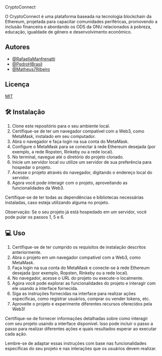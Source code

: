 
CryptoConnect

O CryptoConnect é uma plataforma baseada na tecnologia blockchain da Ethereum, projetada para capacitar comunidades periféricas, promovendo a inclusão financeira e abordando os ODS da ONU relacionados à pobreza, educação, igualdade de gênero e desenvolvimento econômico.



## Autores

- [@RafaellaManfrenatti](https://www.github.com/octokatherine)
- [@PedroHBrasil](https://github.com/PedroHBrasil)
- [@Matheus7Ribeiro](https://github.com/Matheus7Ribeiro)


## Licença

[MIT](https://choosealicense.com/licenses/mit/)


 ## 🛠️ Instalação

1. Clone este repositório para o seu ambiente local.
2. Certifique-se de ter um navegador compatível com a Web3, como MetaMask, instalado em seu computador.
3. Abra o navegador e faça login na sua conta do MetaMask.
4. Configure o MetaMask para se conectar à rede Ethereum desejada (por exemplo, a rede Ropsten, Rinkeby ou a rede local).
5. No terminal, navegue até o diretório do projeto clonado.
6. Inicie um servidor local ou utilize um servidor de sua preferência para hospedar o projeto.
7. Acesse o projeto através do navegador, digitando o endereço local do servidor.
8. Agora você pode interagir com o projeto, aproveitando as funcionalidades da Web3.

Certifique-se de ter todas as dependências e bibliotecas necessárias instaladas, caso esteja utilizando alguma no projeto.

Observação: Se o seu projeto já está hospedado em um servidor, você pode pular os passos 1, 5 e 6.

    


## 💻 Uso

1. Certifique-se de ter cumprido os requisitos de instalação descritos anteriormente.
2. Abra o projeto em um navegador compatível com a Web3, como MetaMask.
3. Faça login na sua conta do MetaMask e conecte-se à rede Ethereum desejada (por exemplo, Ropsten, Rinkeby ou a rede local).
4. No navegador, acesse o URL do projeto ou execute-o localmente.
5. Agora você pode explorar as funcionalidades do projeto e interagir com ele usando a interface fornecida.
6. Siga as instruções fornecidas na interface para realizar ações específicas, como registrar usuários, comprar ou vender tokens, etc.
7. Aproveite o projeto e experimente diferentes recursos oferecidos pela Web3!

Certifique-se de fornecer informações detalhadas sobre como interagir com seu projeto usando a interface disponível. Isso pode incluir o passo a passo para realizar diferentes ações e quais resultados esperar ao executar cada ação.

Lembre-se de adaptar essas instruções com base nas funcionalidades específicas do seu projeto e nas interações que os usuários devem realizar.



